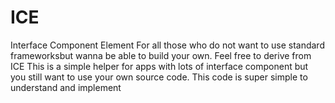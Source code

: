 # ICE
Interface Component Element
For all those who do not want to use standard frameworksbut wanna be able to build your own. Feel free to derive from ICE
This is a simple helper for apps with lots of interface component but you still want to use your own source code. This code is super simple to understand and implement
